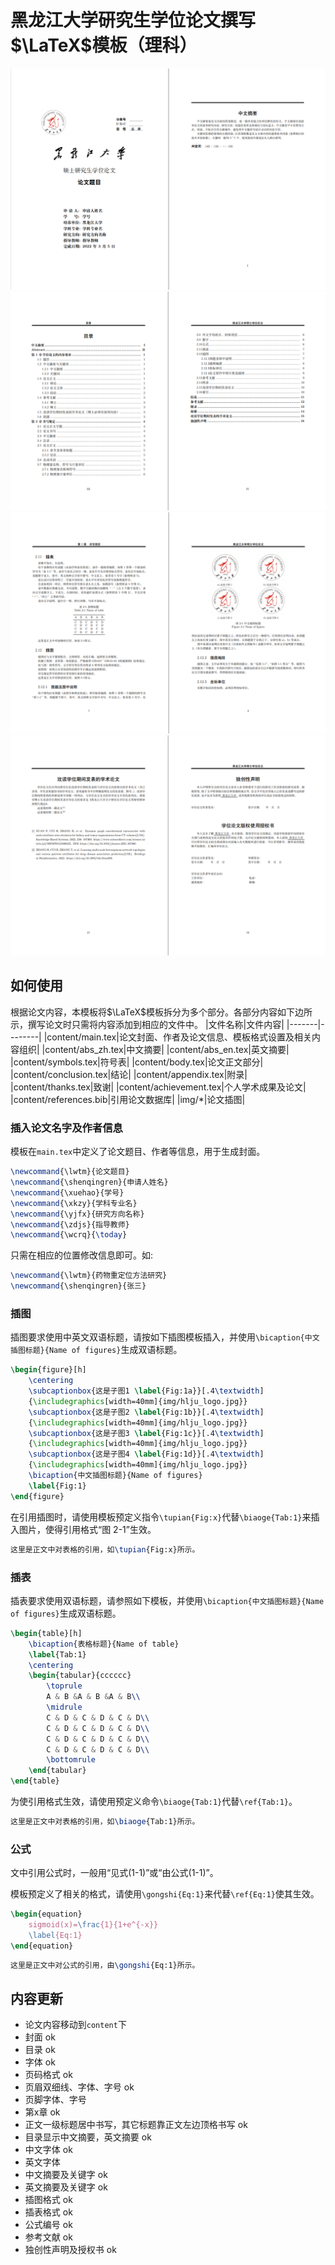 # 黑龙江大学研究生学位论文撰写$\LaTeX$模板（理科）

![封面及摘要](page_view_1.png)
![目录](page_view_2.png)
![正文](page_view_3.png)
![声明及授权](page_view_4.png)
## 如何使用
根据论文内容，本模板将$\LaTeX$模板拆分为多个部分。各部分内容如下边所示，撰写论文时只需将内容添加到相应的文件中。
|文件名称|文件内容|
|-------|--------|
|content/main.tex|论文封面、作者及论文信息、模板格式设置及相关内容组织|
|content/abs_zh.tex|中文摘要|
|content/abs_en.tex|英文摘要|
|content/symbols.tex|符号表|
|content/body.tex|论文正文部分|
|content/conclusion.tex|结论|
|content/appendix.tex|附录|
|content/thanks.tex|致谢|
|content/achievement.tex|个人学术成果及论文|
|content/references.bib|引用论文数据库|
|img/*|论文插图|

### 插入论文名字及作者信息

模板在`main.tex`中定义了论文题目、作者等信息，用于生成封面。

```latex
\newcommand{\lwtm}{论文题目}
\newcommand{\shenqingren}{申请人姓名}
\newcommand{\xuehao}{学号}
\newcommand{\xkzy}{学科专业名}
\newcommand{\yjfx}{研究方向名称}
\newcommand{\zdjs}{指导教师}
\newcommand{\wcrq}{\today}
```
只需在相应的位置修改信息即可。如:
```latex
\newcommand{\lwtm}{药物重定位方法研究}
\newcommand{\shenqingren}{张三}
```
### 插图

插图要求使用中英文双语标题，请按如下插图模板插入，并使用`\bicaption{中文插图标题}{Name of figures}`生成双语标题。
```latex
\begin{figure}[h]
    \centering
    \subcaptionbox{这是子图1 \label{Fig:1a}}[.4\textwidth]
    {\includegraphics[width=40mm]{img/hlju_logo.jpg}}
    \subcaptionbox{这是子图2 \label{Fig:1b}}[.4\textwidth]
    {\includegraphics[width=40mm]{img/hlju_logo.jpg}}
    \subcaptionbox{这是子图3 \label{Fig:1c}}[.4\textwidth]
    {\includegraphics[width=40mm]{img/hlju_logo.jpg}}
    \subcaptionbox{这是子图4 \label{Fig:1d}}[.4\textwidth]
    {\includegraphics[width=40mm]{img/hlju_logo.jpg}}
    \bicaption{中文插图标题}{Name of figures}
    \label{Fig:1}
\end{figure}
```
在引用插图时，请使用模板预定义指令`\tupian{Fig:x}`代替`\biaoge{Tab:1}`来插入图片，使得引用格式“图 2-1”生效。
```latex
这里是正文中对表格的引用，如\tupian{Fig:x}所示。
```

### 插表

插表要求使用双语标题，请参照如下模板，并使用`\bicaption{中文插图标题}{Name of figures}`生成双语标题。
```latex
\begin{table}[h]
    \bicaption{表格标题}{Name of table}
    \label{Tab:1}
    \centering
    \begin{tabular}{cccccc}
        \toprule
        A & B &A & B &A & B\\
        \midrule
        C & D & C & D & C & D\\
        C & D & C & D & C & D\\
        C & D & C & D & C & D\\
        C & D & C & D & C & D\\
        \bottomrule
    \end{tabular}
\end{table}
```
为使引用格式生效，请使用预定义命令`\biaoge{Tab:1}`代替`\ref{Tab:1}`。
```latex
这里是正文中对表格的引用，如\biaoge{Tab:1}所示。
```
### 公式

文中引用公式时，一般用“见式(1-1)”或“由公式(1-1)”。

模板预定义了相关的格式，请使用`\gongshi{Eq:1}`来代替`\ref{Eq:1}`使其生效。

```latex
\begin{equation}
    sigmoid(x)=\frac{1}{1+e^{-x}}
    \label{Eq:1}
\end{equation}
```
```latex
这里是正文中对公式的引用，由\gongshi{Eq:1}所示。
```












## 内容更新

* 论文内容移动到`content`下
* 封面 ok
* 目录 ok
* 字体 ok
* 页码格式 ok 
* 页眉双细线、字体、字号 ok
* 页脚字体、字号 
* 第x章 ok
* 正文一级标题居中书写，其它标题靠正文左边顶格书写 ok
* 目录显示中文摘要，英文摘要 ok
* 中文字体 ok
* 英文字体
* 中文摘要及关键字 ok
* 英文摘要及关键字 ok
* 插图格式 ok
* 插表格式 ok
* 公式编号 ok
* 参考文献 ok
* 独创性声明及授权书 ok
